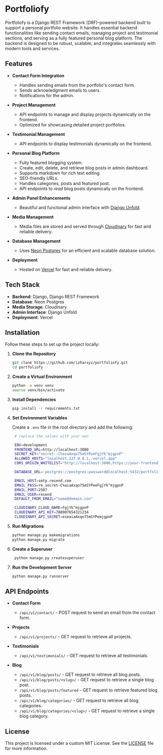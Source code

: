 # Portfoliofy

Portfoliofy is a Django REST Framework (DRF)-powered backend built to support a personal portfolio website. It handles essential backend functionalities like sending contact emails, managing project and testimonial sections, and serving as a fully featured personal blog platform. The backend is designed to be robust, scalable, and integrates seamlessly with modern tools and services.

## Features

-   **Contact Form Integration**

    -   Handles sending emails from the portfolio's contact form.
    -   Sends acknowledgment emails to users.
    -   Notifications for the admin.

-   **Project Management**

    -   API endpoints to manage and display projects dynamically on the frontend.
    -   Optimized for showcasing detailed project portfolios.

-   **Testimonial Management**

    -   API endpoints to display testimonials dynamically on the frontend.

-   **Personal Blog Platform**

    -   Fully featured blogging system.
    -   Create, edit, delete, and retrieve blog posts in admin dashboard.
    -   Supports markdown for rich text editing.
    -   SEO-friendly URLs.
    -   Handles categories, posts and featured post.
    -   API endpoints to _read_ blog posts dynamically on the frontend.

-   **Admin Panel Enhancements**

    -   Beautiful and functional admin interface with [Django Unfold](https://unfoldadmin.com).

-   **Media Management**

    -   Media files are stored and served through [Cloudinary](https://cloudinary.com/) for fast and reliable delivery.

-   **Database Management**

    -   Uses [Neon Postgres](https://neon.tech/) for an efficient and scalable database solution.

-   **Deployment**
    -   Hosted on [Vercel](https://vercel.com/) for fast and reliable delivery.

## Tech Stack

-   **Backend**: Django, Django REST Framework
-   **Database**: Neon Postgres
-   **Media Storage**: Cloudinary
-   **Admin Interface**: Django Unfold
-   **Deployment**: Vercel

## Installation

Follow these steps to set up the project locally:

1. **Clone the Repository**

    ```bash
    git clone https://github.com/izharxyz/portfoliofy.git
    cd portfoliofy
    ```

2. **Create a Virtual Environment**

    ```bash
    python -m venv venv
    source venv/bin/activate
    ```

3. **Install Dependencies**

    ```bash
    pip install -r requirements.txt
    ```

4. **Set Environment Variables**

    Create a `.env` file in the root directory and add the following:

    ```bash
     # replace the values with your own

     ENV=development
     FRONTEND_URL=http://localhost:3000
     SECRET_KEY="secret--C%aiaAxqo75mSYPeeFgjYk^mjgpnP"
     ALLOWED_HOSTS="localhost,127.0.0.1,.vercel.app"
     CORS_ORIGIN_WHITELIST="http://localhost:3000,https://your-frontend-url.vercel.app"

     DATABASE_URL='postgres://postgres:password@localhost:5432/portfoliofy'

     EMAIL_HOST=smtp.resend.com
     EMAIL_PASS=re_secret-C%aiaAxqo75mSYPeeFgjYk^mjgpnP
     EMAIL_PORT=2587
     EMAIL_USER=resend
     DEFAULT_FROM_EMAIL="name@domain.con"

     CLOUDINARY_CLOUD_NAME=FgjYk^mjgpnP
     CLOUDINARY_API_KEY=788907654321234
     CLOUDINARY_API_SECRET=eseaiaAxqo75mSYPemjgpnP
    ```

5. **Run Migrations**

    ```bash
    python manage.py makemigrations
    python manage.py migrate
    ```

6. **Create a Superuser**

    ```bash
     python manage.py createsuperuser
    ```

7. **Run the Development Server**

    ```bash
    python manage.py runserver
    ```

## API Endpoints

-   **Contact Form**

    -   `/api/v1/contact/` - POST request to send an email from the contact form.

-   **Projects**

    -   `/api/v1/projects/` - GET request to retrieve all projects.

-   **Testimonials**

    -   `/api/v1/testimonials/` - GET request to retrieve all testimonials.

-   **Blog**
    -   `/api/v1/blog/posts/` - GET request to retrieve all blog posts.
    -   `/api/v1/blog/posts/<slug>/` - GET request to retrieve a single blog post.
    -   `/api/v1/blog/posts/featured` - GET request to retrieve featured blog posts.
    -   `/api/v1/blog/categories/` - GET request to retrieve all blog categories.
    -   `/api/v1/blog/categories/<slug>/` - GET request to retrieve a single blog category.

## License

This project is licensed under a custom MIT License. See the [LICENSE](LICENSE) file for more information.
